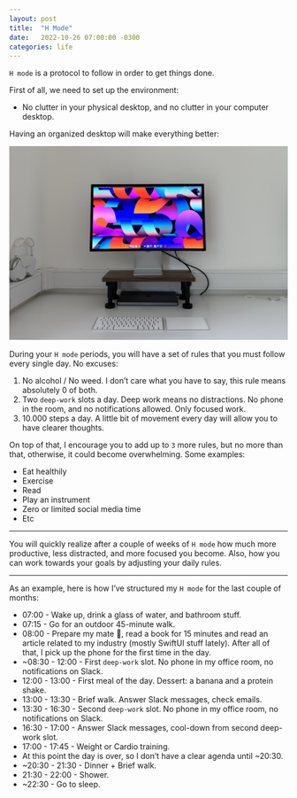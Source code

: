 ```yaml
---
layout: post
title:  "H Mode"
date:   2022-10-26 07:00:00 -0300
categories: life
---
```


`H mode` is a protocol to follow in order to get things done.

First of all, we need to set up the environment:

- No clutter in your physical desktop, and no clutter in your computer desktop.

Having an organized desktop will make everything better:

![Desktop](/resources/h-mode/h-mode.png)

During your `H mode` periods, you will have a set of rules that you must follow every single day. No excuses:

1. No alcohol / No weed. 
I don’t care what you have to say, this rule means absolutely 0 of both.
2. Two `deep-work` slots a day. 
Deep work means no distractions. No phone in the room, and no notifications allowed. Only focused work.
3. 10.000 steps a day.
A little bit of movement every day will allow you to have clearer thoughts.

On top of that, I encourage you to add up to `3` more rules, but no more than that, otherwise, it could become overwhelming. Some examples:

- Eat healthily
- Exercise
- Read
- Play an instrument
- Zero or limited social media time
- Etc

---

You will quickly realize after a couple of weeks of `H mode` how much more productive, less distracted, and more focused you become. Also, how you can work towards your goals by adjusting your daily rules.

---

As an example, here is how I’ve structured my `H mode` for the last couple of months:

- 07:00 - Wake up, drink a glass of water, and bathroom stuff.
- 07:15 - Go for an outdoor 45-minute walk.
- 08:00 - Prepare my mate 🧉, read a book for 15 minutes and read an article related to my industry (mostly SwiftUI stuff lately). After all of that, I pick up the phone for the first time in the day.
- ~08:30 - 12:00 - First `deep-work` slot. No phone in my office room, no notifications on Slack.
- 12:00 - 13:00 - First meal of the day. Dessert: a banana and a protein shake.
- 13:00 - 13:30 - Brief walk. Answer Slack messages, check emails.
- 13:30 - 16:30 - Second `deep-work` slot. No phone in my office room, no notifications on Slack.
- 16:30 - 17:00 - Answer Slack messages, cool-down from second deep-work slot.
- 17:00 - 17:45 - Weight or Cardio training.
- At this point the day is over, so I don’t have a clear agenda until ~20:30.
- ~20:30 - 21:30 - Dinner + Brief walk.
- 21:30 - 22:00 - Shower.
- ~22:30 - Go to sleep.
